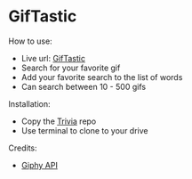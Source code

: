 # GifTastic #


How to use:
* Live url: [GifTastic](http://jlasc.github.io/GifTastic)
* Search for your favorite gif
* Add your favorite search to the list of words
* Can search between 10 - 500 gifs

Installation:
* Copy the [Trivia](git@github.com:JLasc/TriviaGame.git) repo 
* Use terminal to clone to your drive

Credits:
* [Giphy API](https://developers.giphy.com/)
